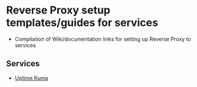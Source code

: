 # Reverse Proxy setup templates/guides for services

* Compilation of Wiki/documentation links for setting up Reverse Proxy to services

## Services
+ [Uptime Kuma](https://github.com/louislam/uptime-kuma/wiki/Reverse-Proxy)
